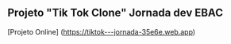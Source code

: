 ## Projeto "Tik Tok Clone" Jornada dev EBAC

[Projeto Online] (https://tiktok---jornada-35e6e.web.app)
